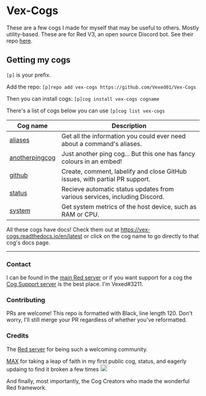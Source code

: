 # Vex-Cogs

These are a few cogs I made for myself that may be useful to others. Mostly utility-based.
These are for Red V3, an open source Discord bot. See their repo [here](https://github.com/Cog-Creators/Red-DiscordBot/).

## Getting my cogs

`[p]` is your prefix.

Add the repo: `[p]repo add vex-cogs https://github.com/Vexed01/Vex-Cogs`

Then you can install cogs: `[p]cog install vex-cogs cogname`

There's a list of cogs below you can use `[p]cog list vex-cogs`

| Cog name | Description |
| --- | --- |
| [aliases](https://vex-cogs.readthedocs.io/en/latest/aliases.html) | Get all the information you could ever need about a command's aliases. |
| [anotherpingcog](https://vex-cogs.readthedocs.io/en/latest/anotherpingcog.html) | Just another ping cog... But this one has fancy colours in an embed! |
| [github](https://vex-cogs.readthedocs.io/en/latest/github.html) | Create, comment, labelify and close GitHub issues, with partial PR support. |
| [status](https://vex-cogs.readthedocs.io/en/latest/status.html) | Recieve automatic status updates from various services, including Discord. |
| [system](https://vex-cogs.readthedocs.io/en/latest/system.html) | Get system metrics of the host device, such as RAM or CPU. |

All these cogs have docs! Check them out at <https://vex-cogs.readthedocs.io/en/latest> or click on the cog name to go directly to that cog's docs page.

---

### Contact

I can be found in the [main Red server](https://discord.gg/red) or if you want support for a cog the [Cog Support server](https://discord.gg/GET4DVk) is the best place. I'm Vexed#3211.

### Contributing

PRs are welcome! This repo is formatted with Black, line length 120. Don't worry, I'll still merge your PR regardless of whether you've reformatted.

### Credits

The [Red server](https://discord.gg/red) for being such a welcoming community.

[MAX](https://github.com/maxbooiii) for taking a leap of faith in my first public cog, status, and eagerly updaing to find it broken a few times
<img src="https://media.discordapp.net/attachments/133251234164375552/813322657185136650/aha.png" alt="aha" width="18" height="18">

And finally, most importantly, the Cog Creators who made the wonderful Red framework.

